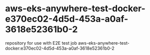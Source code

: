 # aws-eks-anywhere-test-docker-e370ec02-4d5d-453a-a0af-3618e52361b0-2
repository for use with E2E test job aws-eks-anywhere-test-docker:e370ec02-4d5d-453a-a0af-3618e52361b0-2
